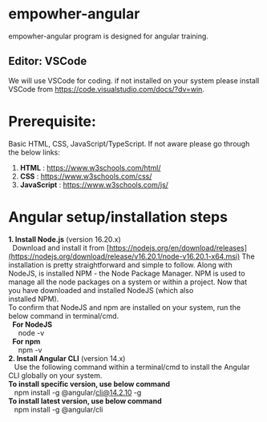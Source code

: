 # empowher-angular
empowher-angular program is designed for angular training.

## Editor: VSCode
  We will use VSCode for coding. if not installed on your system please install VSCode from https://code.visualstudio.com/docs/?dv=win.

# Prerequisite:
  Basic HTML, CSS, JavaScript/TypeScript.
  If not aware please go through the below links:
  1. **HTML** : https://www.w3schools.com/html/
  2. **CSS** : https://www.w3schools.com/css/
  3. **JavaScript** : https://www.w3schools.com/js/

# Angular setup/installation steps
  **1. Install Node.js** (version 16.20.x)\
    	&nbsp;&nbsp;Download and install it from [https://nodejs.org/en/download/releases](https://nodejs.org/download/release/v16.20.1/node-v16.20.1-x64.msi)
      The installation is pretty straightforward and simple to follow. Along with NodeJS, is installed NPM - the Node Package Manager. 
      NPM is used to manage all the node packages on a system or within a project. Now that you have downloaded and installed NodeJS (which also 		 
  		installed NPM).\
      To confirm that NodeJS and npm are installed on your system, run the below command in terminal/cmd.\
     &nbsp;&nbsp;**For NodeJS**\
     	 &nbsp;&nbsp;&nbsp;&nbsp; node -v\
     &nbsp;&nbsp;**For npm**\
      	&nbsp;&nbsp;&nbsp;&nbsp; npm -v\
  **2. Install Angular CLI** (version 14.x)\
    	 &nbsp;&nbsp; Use the following command within a terminal/cmd to install the Angular CLI globally on your system.\
      **To install specific version, use below command**\
      	&nbsp;&nbsp; npm install -g @angular/cli@14.2.10 -g\
      **To install latest version, use below command**\
        &nbsp;&nbsp;	npm install -g @angular/cli
